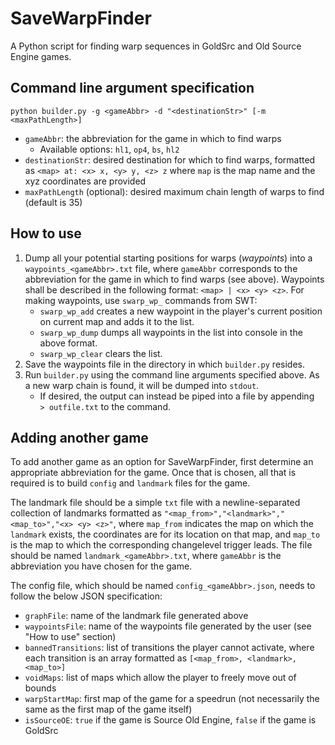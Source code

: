 # SaveWarpFinder

A Python script for finding warp sequences in GoldSrc and Old Source Engine games.

## Command line argument specification
`python builder.py -g <gameAbbr> -d "<destinationStr>" [-m <maxPathLength>]`

- `gameAbbr`: the abbreviation for the game in which to find warps
  - Available options: `hl1`, `op4`, `bs`, `hl2`
- `destinationStr`: desired destination for which to find warps, formatted as `<map> at: <x> x, <y> y, <z> z` where `map` is the map name and the xyz coordinates are provided
- `maxPathLength` (optional): desired maximum chain length of warps to find (default is 35)

## How to use
1. Dump all your potential starting positions for warps (*waypoints*) into a `waypoints_<gameAbbr>.txt` file, where `gameAbbr` corresponds to the abbreviation for the game in which to find warps (see above). Waypoints shall be described in the following format: `<map> | <x> <y> <z>`. For making waypoints, use `swarp_wp_` commands from SWT:
    - `swarp_wp_add` creates a new waypoint in the player's current position on current map and adds it to the list.
    - `swarp_wp_dump` dumps all waypoints in the list into console in the above format.
    - `swarp_wp_clear` clears the list.
2. Save the waypoints file in the directory in which `builder.py` resides.
3. Run `builder.py` using the command line arguments specified above. As a new warp chain is found, it will be dumped into `stdout`.
    - If desired, the output can instead be piped into a file by appending ` > outfile.txt` to the command.

## Adding another game
To add another game as an option for SaveWarpFinder, first determine an appropriate abbreviation for the game. Once that is chosen, all that is required is to build `config` and `landmark` files for the game.

The landmark file should be a simple `txt` file with a newline-separated collection of landmarks formatted as `"<map_from>","<landmark>","<map_to>","<x> <y> <z>"`, where `map_from` indicates the map on which the `landmark` exists, the coordinates are for its location on that map, and `map_to` is the map to which the corresponding changelevel trigger leads. The file should be named `landmark_<gameAbbr>.txt`, where `gameAbbr` is the abbreviation you have chosen for the game.

The config file, which should be named `config_<gameAbbr>.json`, needs to follow the below JSON specification:
- `graphFile`: name of the landmark file generated above
- `waypointsFile`: name of the waypoints file generated by the user (see "How to use" section)
- `bannedTransitions`: list of transitions the player cannot activate, where each transition is an array formatted as `[<map_from>, <landmark>, <map_to>]`
- `voidMaps`: list of maps which allow the player to freely move out of bounds
- `warpStartMap`: first map of the game for a speedrun (not necessarily the same as the first map of the game itself)
- `isSourceOE`: `true` if the game is Source Old Engine, `false` if the game is GoldSrc
